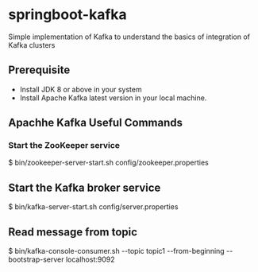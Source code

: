# springboot-kafka
Simple implementation of Kafka to understand the basics of integration of Kafka clusters

## Prerequisite

- Install JDK 8 or above in your system
- Install Apache Kafka latest version in your local machine.



## Apachhe Kafka Useful Commands

### Start the ZooKeeper service
$ bin/zookeeper-server-start.sh config/zookeeper.properties

## Start the Kafka broker service
$ bin/kafka-server-start.sh config/server.properties

## Read message from topic
$ bin/kafka-console-consumer.sh --topic topic1 --from-beginning --bootstrap-server localhost:9092
